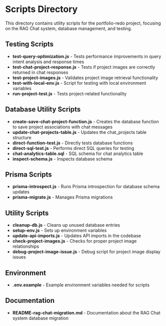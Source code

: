 # Scripts Directory

This directory contains utility scripts for the portfolio-redo project, focusing on the RAG Chat system, database management, and testing.

## Testing Scripts

- **test-query-optimization.js** - Tests performance improvements in query intent analysis and response times
- **test-chat-project-response.js** - Tests if project images are correctly returned in chat responses
- **test-project-images.js** - Validates project image retrieval functionality
- **test-with-local-env.js** - Script for testing with local environment variables
- **run-project-test.js** - Tests project-related functionality

## Database Utility Scripts

- **create-save-chat-project-function.js** - Creates the database function to save project associations with chat messages
- **update-chat-projects-table.js** - Updates the chat_projects table structure
- **direct-function-test.js** - Directly tests database functions
- **direct-sql-test.js** - Performs direct SQL queries for testing
- **chat-analytics-table.sql** - SQL schema for chat analytics table
- **inspect-schema.js** - Inspects database schema

## Prisma Scripts

- **prisma-introspect.js** - Runs Prisma introspection for database schema updates
- **prisma-migrate.js** - Manages Prisma migrations

## Utility Scripts

- **cleanup-db.js** - Cleans up unused database entries
- **setup-env.js** - Sets up environment variables
- **update-api-imports.js** - Updates API imports in the codebase
- **check-project-images.js** - Checks for proper project image relationships
- **debug-project-image-issue.js** - Debug script for project image display issues

## Environment

- **.env.example** - Example environment variables needed for scripts

## Documentation

- **README-rag-chat-migration.md** - Documentation about the RAG Chat system database migration 